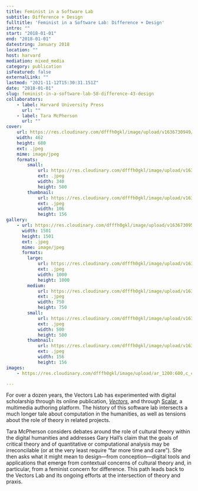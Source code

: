 ```yaml
---
title: Feminist in a Software Lab
subtitle: Difference + Design
fulltitle: 'Feminist in a Software Lab: Difference + Design'
intro: ""
start: "2018-01-01"
end: "2018-01-01"
datestring: January 2018
location: ""
host: harvard
mediation: mixed_media
category: publication
isFeatured: false
externalLink: ""
lastmod: "2021-11-12T15:30:31.151Z"
date: "2018-01-01"
slug: feminist-in-a-software-lab-58-difference-43-design
collaborators:
    - label: Harvard University Press
      url: ""
    - label: Tara McPherson
      url: ""
cover:
    url: https://res.cloudinary.com/dfffh0gkl/image/upload/v1636730949/feminist1_4524f5f121.jpg
    width: 462
    height: 680
    ext: .jpeg
    mime: image/jpeg
    formats:
        small:
            url: https://res.cloudinary.com/dfffh0gkl/image/upload/v1636730950/small_feminist1_4524f5f121.jpg
            ext: .jpeg
            width: 340
            height: 500
        thumbnail:
            url: https://res.cloudinary.com/dfffh0gkl/image/upload/v1636730949/thumbnail_feminist1_4524f5f121.jpg
            ext: .jpeg
            width: 106
            height: 156
gallery:
    - url: https://res.cloudinary.com/dfffh0gkl/image/upload/v1636730950/feminist2_c26c373415.jpg
      width: 1501
      height: 1501
      ext: .jpeg
      mime: image/jpeg
      formats:
        large:
            url: https://res.cloudinary.com/dfffh0gkl/image/upload/v1636730950/large_feminist2_c26c373415.jpg
            ext: .jpeg
            width: 1000
            height: 1000
        medium:
            url: https://res.cloudinary.com/dfffh0gkl/image/upload/v1636730951/medium_feminist2_c26c373415.jpg
            ext: .jpeg
            width: 750
            height: 750
        small:
            url: https://res.cloudinary.com/dfffh0gkl/image/upload/v1636730951/small_feminist2_c26c373415.jpg
            ext: .jpeg
            width: 500
            height: 500
        thumbnail:
            url: https://res.cloudinary.com/dfffh0gkl/image/upload/v1636730950/thumbnail_feminist2_c26c373415.jpg
            ext: .jpeg
            width: 156
            height: 156
images:
    - https://res.cloudinary.com/dfffh0gkl/image/upload/ar_1200:600,c_crop/c_limit,h_1200,w_600/v1636730949/feminist1_4524f5f121.jpg

---
```

For over a dozen years, the Vectors Lab has experimented with digital scholarship through its online publication, *[Vectors](http://vectorsjournal.org/issues/index.php?issue=7)*, and through [Scalar](http://scalar.usc.edu/scalar/), a multimedia authoring platform. The history of this software lab intersects a much longer tale about computation in the humanities, as well as tensions about the role of theory in related projects.

Tara McPherson considers debates around the role of cultural theory within the digital humanities and addresses Gary Hall’s claim that the goals of critical theory and of quantitative or computational analysis may be irreconcilable (or at the very least require “far more time and care”). She then asks what it might mean to design—from conception—digital tools and applications that emerge from contextual concerns of cultural theory and, in particular, from a feminist concern for difference. This path leads back to the Vectors Lab and its ongoing efforts at the intersection of theory and praxis.